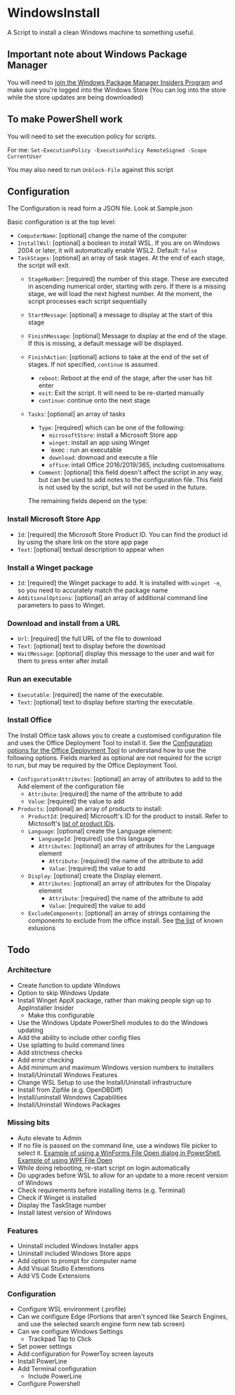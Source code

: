 # WindowsInstall
A Script to install a clean Windows machine to something useful. 

## Important note about Windows Package Manager
You will need to [join the Windows Package Manager Insiders Program](http://aka.ms/winget-InsiderProgram) 
and make sure you're logged into the Windows Store (You can log into the store while the store 
updates are being downloaded)

## To make PowerShell work
You will need to set the execution policy for scripts. 

For me: 
`Set-ExecutionPolicy -ExecutionPolicy RemoteSigned -Scope CurrentUser`

You may also need to run `Unblock-File` against this script

## Configuration
The Configuration is read form a JSON file. Look at Sample.json

Basic configuration is at the top level:
* `ComputerName`: [optional] change the name of the computer
* `InstallWsl`: [optional] a boolean to install WSL. If you are on Windows 2004 or later, it will automatically enable WSL2. Default: `false`
* `TaskStages`: [optional] an array of task stages. At the end of each stage, the script will exit.
	* `StageNumber`: [required] the number of this stage. 
		These are executed in ascending numerical order, starting with zero. If there is a missing stage, we will load the next highest number. At the moment, the script processes each script sequentially
	* `StartMessage`: [optional] a message to display at the start of this stage
	* `FinishMessage`: [optional] Message to display at the end of the stage. If this is missing, a default message will be displayed.
	* `FinishAction`: [optional] actions to take at the end of the set of stages. If not specified, `continue` is assumed.
		* `reboot`: Reboot at the end of the stage, after the user has hit enter
		* `exit`: Exit the script. It will need to be re-started manually
		* `continue`: continue onto the next stage
	* `Tasks`: [optional] an array of tasks
		* `Type`: [required] which can be one of the following:
			* `microsoftStore`: install a Microsoft Store app 
			* `winget`: install an app using Winget
			* `exec	: run an executable
			* `download`: downoad and execute a file
			* `office`: intall Office 2016/2019/365, including customisations
		* `Comment`: [optional] this field doesn't affect the script in any way, but can be used to add notes to the configuration file. This field is not used by the script, but will not be used in the future.

		The remaining fields depend on the type:

### Install Microsoft Store App
* `Id`: [required] the Microsoft Store Product ID. You can find the product id by using the share link on the store app page
* `Text`: [optional] textual description to appear when

### Install a Winget package
* `Id`: [required] the Winget package to add. It is installed with `winget -e`, so you need to accurately match the package name
* `AdditionalOptions`: [optional] an array of additional command line parameters to pass to Winget.

### Download and install from a URL
* `Url`: [required] the full URL of the file to download
* `Text`: [optional] text to display before the download
* `WaitMessage`: [optional] display this message to the user and wait for them to press enter after install

### Run an executable
* `Executable`: [required] the name of the executable.
* `Text`: [optional] text to display before starting the executable.

### Install Office
The Install Office task allows you to create a customised configuration file and uses the Office Deployment Tool to install it. 
See the [Configuration options for the Office Deployment Tool](https://docs.microsoft.com/en-us/deployoffice/office-deployment-tool-configuration-options)
to understand how to use the following options. Fields marked as optional are not required for the script to run, but may be required by the Office 
Deployment Tool.

* `ConfigurationAttributes`: [optional] an array of attributes to add to the Add element of the configuration file
	* `Attribute`: [required] the name of the attribute to add
	* `Value`: [required] the value to add
* `Products`: [optional] an array of products to install:
	* `ProductId`: [required] Microsoft's ID for the product to install. Refer to Mictosoft's [list of product IDs](https://docs.microsoft.com/en-au/office365/troubleshoot/installation/product-ids-supported-office-deployment-click-to-run).
	* `Language`: [optional] create the Language element:
		* `LanguageId`: [required] use this language
		* `Attributes`: [optional] an array of attributes for the Language element
			* `Attribute`: [required] the name of the attribute to add
			* `Value`: [required] the value to add
	* `Display`: [optional] create the Display element.
		* `Attributes`: [optional] an array of attributes for the Dispalay element
			* `Attribute`: [required] the name of the attribute to add
			* `Value`: [required] the value to add
	* `ExcludeComponents`: [optional] an array of strings containing the components to exclude from the office install. 
	  See [the list](https://docs.microsoft.com/en-us/deployoffice/office-deployment-tool-configuration-options#excludeapp-element) of known exlusions

## Todo
### Architecture
* Create function to update Windows
* Option to skip Windows Update
* Install Winget AppX package, rather than making people sign up to AppInstaller Insider
  * Make this configurable
* Use the Windows Update PowerShell modules to do the Windows updating
* Add the ability to include other config files
* Use splatting to build command lines
* Add strictness checks
* Add error checking
* Add minimum and maximum Windows version numbers to installers
* Install/Uninstall Windows Features
* Change WSL Setup to use the Install/Uninstall infrastructure
* Install from Zipfile (e.g. OpenDBDiff)
* Install/uninstall Wondows Capabilities
* Install/Uninstall Windows Packages

### Missing bits
* Auto elevate to Admin
* If no file is passed on the command line, use a windows file picker to select it. [Example of using a WinForms File Open dialog in PowerShell][1], [Example of using WPF File Open][2]
* While doing rebooting, re-start script on login automatically
* Do upgrades before WSL to allow for an update to a more recent version of Windows
* Check requirements before installing items (e.g. Terminal)
* Check if Winget is installed
* Display the TaskStage number
* Install latest version of Windows

### Features
* Uninstall included Windows Installer apps
* Uninstall included Windows Store apps
* Add option to prompt for computer name
* Add Visual Studio Extenstions
* Add VS Code Extensions

### Configuration
* Configure WSL environment (.profile)
* Can we configure Edge (Portions that aren't synced like Search Engines, and use the selected search engine form new tab screen)
* Can we configure Windows Settings
	* Trackpad Tap to Click
* Set power settings
* Add configuration for PowerToy screen layouts
* Install PowerLine
* Add Terminal configuration
	* Include PowerLine
* Configure Powershell

[1]: https://4sysops.com/archives/how-to-create-an-open-file-folder-dialog-box-with-powershell/
[2]: https://www.c-sharpcorner.com/uploadfile/mahesh/openfiledialog-in-wpf/